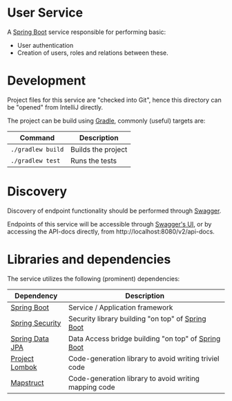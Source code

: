 # User Service

A [Spring Boot][spring-boot] service responsible for performing basic:

- User authentication
- Creation of users, roles and relations between these.

# Development

Project files for this service are "checked into Git", hence this directory can be "opened" from IntelliJ directly.

The project can be build using [Gradle][gradle], commonly (useful) targets are:

| Command | Description |
| ------------- |-------------|
| `./gradlew build` | Builds the project |
| `./gradlew test` | Runs the tests |

# Discovery

Discovery of endpoint functionality should be performed through [Swagger][swagger].

Endpoints of this service will be accessible through [Swagger's UI](http://localhost:8080/swagger), or by accessing the
API-docs directly, from http://localhost:8080/v2/api-docs.

# Libraries and dependencies

The service utilizes the following (prominent) dependencies:

| Dependency | Description |
| ------------- |-------------|
| [Spring Boot][spring-boot] | Service / Application framework |
| [Spring Security][spring-security] | Security library building "on top" of [Spring Boot][spring-boot] |
| [Spring Data JPA][spring-data-jpa] | Data Access bridge building "on top" of [Spring Boot][spring-boot] |
| [Project Lombok][project-lombok] | Code-generation library to avoid writing triviel code |
| [Mapstruct][mapstruct] | Code-generation library to avoid writing mapping code |

[spring-boot]: https://spring.io/projects/spring-boot
[spring-security]: https://spring.io/projects/spring-security
[spring-data-jpa]: https://spring.io/projects/spring-data-jpa
[project-lombok]: https://projectlombok.org/
[mapstruct]: https://mapstruct.org/
[swagger]: https://swagger.io/
[gradle]: https://gradle.org/